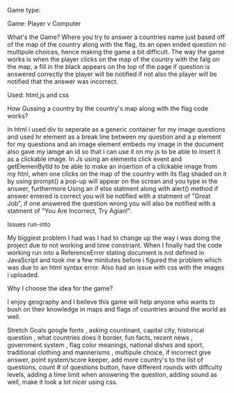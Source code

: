 Game type:

Game:
Player v Computer 

What's the Game?
Where you try to answer a countries name just based off of the map of the country along with the flag, its an open ended question no multipule choices, hence making the game a bit difficult.  The way the game works is when the player clicks on the map of the country with the falg on the map, a fill in the black appears on the top of the page if question is answered correctly the player will be notified if not also the player will be notified that the answer was incorrect. 

Used:
html,js and css 

How Gussing a country by the country's map along with the flag code works?

In html i used div to seperate as a generic container for my image questions and used hr element as a break line between my question and a p element for my questions and an image element embeds my image in the document also gave my iamge an id so that i can use it on my js to be able to insert it as a clickable image. 
In Js using an elements click event and getElemenBytId to be able to make an insertion of a clickable image from my htnl, when one clicks on the map of the country with its flag shaded on it by using prompt() a pop-up will appear on the screan and you type in the answer, furthermore Using an if else statment along with alert() method if answer entered is correct you will be notified with a statment of "Great Job", if one answered the question wrong you will also be notified with a statment of "You Are Incorrect, Try Agian!".

Issues run-into 

My biggiest problem I had was I had to change up the way i was doing the project due to not working and time constriant. When I finally had the code working run into a ReferenceError stating document is not defined in JavaScript and took me a few minitutes before i figured the problem which was due to an html syntax error. Also had an issue with css with the images i uploaded. 

Why I choose the idea for the game? 

I enjoy geography and I beileve this game will help anyone who wants to bush on their knowledge in maps and flags of countries around the world as well. 



Stretch Goals
google fonts , asking countinant, capital city, historical question , what countries does it border, fun facts, recent news , government system , flag color meanings, national dishes and sport, traditional clothing and mannerisms , multipule choice, if incorrect give answer, point system/score keeper, add more country's to the list of questions, count # of questions button, have different rounds with diffculty levels, adding a time limit when answering the question, adding sound as well, make it look a lot nicer using css. 
